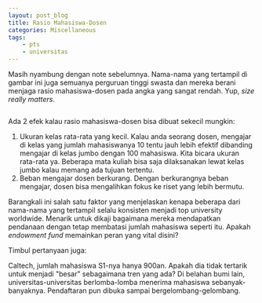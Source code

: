 ```yaml
---
layout: post_blog
title: Rasio Mahasiswa-Dosen
categories: Miscellaneous
tags:
    - pts
    - universitas
---
```


Masih nyambung dengan note sebelumnya. Nama-nama yang tertampil di gambar ini juga semuanya perguruan tinggi swasta dan mereka berani menjaga rasio mahasiswa-dosen pada angka yang sangat rendah. Yup, _size really matters_. 

<figure class="center">
    <img src="{{ site.url }}{{ site.baseurl }}/images/rasio-mahasiswa-dosen.jpg" alt="">
</figure>

Ada 2 efek kalau rasio mahasiswa-dosen bisa dibuat sekecil mungkin:

1. Ukuran kelas rata-rata yang kecil. Kalau anda seorang dosen, mengajar di kelas yang jumlah mahasiswanya 10 tentu jauh lebih efektif dibanding mengajar di kelas jumbo dengan 100 mahasiswa. Kita bicara ukuran rata-rata ya. Beberapa mata kuliah bisa saja dilaksanakan lewat kelas jumbo kalau memang ada tujuan tertentu.
2. Beban mengajar dosen berkurang. Dengan berkurangnya beban mengajar, dosen bisa mengalihkan fokus ke riset yang lebih bermutu.

Barangkali ini salah satu faktor yang menjelaskan kenapa beberapa dari nama-nama yang tertampil selalu konsisten menjadi top university worldwide. Menarik untuk dikaji bagaimana mereka mendapatkan pendanaan dengan tetap membatasi jumlah mahasiswa seperti itu. Apakah _endowment fund_ memainkan peran yang vital disini?

Timbul pertanyaan juga:

Caltech, jumlah mahasiswa S1-nya hanya 900an. Apakah dia tidak tertarik untuk menjadi "besar" sebagaimana tren yang ada? Di belahan bumi lain, universitas-universitas berlomba-lomba menerima mahasiswa sebanyak-banyaknya. Pendaftaran pun dibuka sampai bergelombang-gelombang.